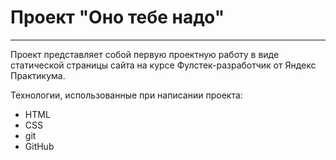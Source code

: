 # Проект "Оно тебе надо"

---

Проект представляет собой первую проектную работу в виде статической страницы сайта на курсе Фулстек-разработчик от Яндекс Практикума.

Технологии, использованные при написании проекта:
* HTML
* CSS
* git
* GitHub
